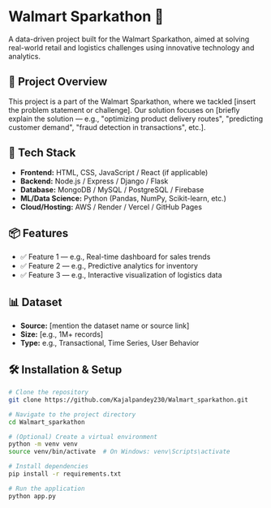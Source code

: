 # Walmart Sparkathon 🛒

A data-driven project built for the Walmart Sparkathon, aimed at solving real-world retail and logistics challenges using innovative technology and analytics.

## 🚀 Project Overview

This project is a part of the Walmart Sparkathon, where we tackled [insert the problem statement or challenge]. Our solution focuses on [briefly explain the solution — e.g., "optimizing product delivery routes", "predicting customer demand", "fraud detection in transactions", etc.].

## 🔧 Tech Stack

- **Frontend:** HTML, CSS, JavaScript / React (if applicable)
- **Backend:** Node.js / Express / Django / Flask
- **Database:** MongoDB / MySQL / PostgreSQL / Firebase
- **ML/Data Science:** Python (Pandas, NumPy, Scikit-learn, etc.)
- **Cloud/Hosting:** AWS / Render / Vercel / GitHub Pages

## 📦 Features

- ✅ Feature 1 — e.g., Real-time dashboard for sales trends  
- ✅ Feature 2 — e.g., Predictive analytics for inventory  
- ✅ Feature 3 — e.g., Interactive visualization of logistics data  

## 📊 Dataset

- **Source:** [mention the dataset name or source link]
- **Size:** [e.g., 1M+ records]
- **Type:** e.g., Transactional, Time Series, User Behavior

## 🛠️ Installation & Setup

```bash
# Clone the repository
git clone https://github.com/Kajalpandey230/Walmart_sparkathon.git

# Navigate to the project directory
cd Walmart_sparkathon

# (Optional) Create a virtual environment
python -m venv venv
source venv/bin/activate  # On Windows: venv\Scripts\activate

# Install dependencies
pip install -r requirements.txt

# Run the application
python app.py
